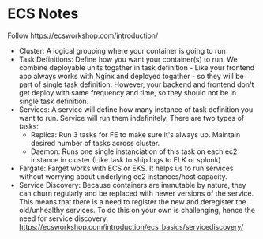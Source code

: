 # ECS Notes
Follow https://ecsworkshop.com/introduction/ 

* Cluster: A logical grouping where your container is going to run 
* Task Definitions: Define how you want your container(s) to run. We combine deployable units togather in task definition - Like your frontend app always works with Nginx and deployed togather - so they will be part of single task definition. However, your backend and frontend don't get deploy with same frequency and time, so they should not be in single task definition. 
* Services: A service will define how many instance of task definition you want to run. Service will run them indefinitely. There are two types of tasks:
    * Replica: Run 3 tasks for FE to make sure it's always up. Maintain desired number of tasks across cluster. 
    * Daemon: Runs one single instanciation of this task on each ec2 instance in cluster (Like task to ship logs to ELK or splunk)
* Fargate: Farget works with ECS or EKS. It helps us to run services without worrying about underlying ec2 instances/host capacity.
* Service Discovery: Because containers are immutable by nature, they can churn regularly and be replaced with newer versions of the service. This means that there is a need to register the new and deregister the old/unhealthy services. To do this on your own is challenging, hence the need for service discovery. https://ecsworkshop.com/introduction/ecs_basics/servicediscovery/

